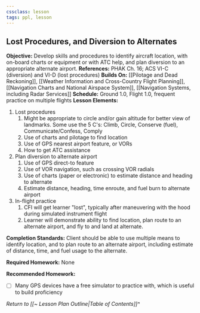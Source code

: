 ```yaml
---
cssclass: lesson
tags: ppl, lesson
---
```

## Lost Procedures, and Diversion to Alternates

**Objective:** Develop skills and procedures to identify aircraft location, with on-board charts or equipment or with ATC help, and plan diversion to an appropriate alternate airport.
**References:** PHAK Ch. 16; ACS VI-C (diversion) and VI-D (lost procedures)
**Builds On:** [[Pilotage and Dead Reckoning]], [[Weather Information and Cross-Country Flight Planning]], [[Navigation Charts and National Airspace System]], [[Navigation Systems, including Radar Services]]
**Schedule:** Ground 1.0, Flight 1.0, frequent practice on multiple flights
**Lesson Elements:**
1. Lost procedures
	1. Might be appropriate to circle and/or gain altitude for better view of landmarks. Some use the 5 C's: Climb, Circle, Conserve (fuel), Communicate/Confess, Comply
	2. Use of charts and pilotage to find location
	3. Use of GPS nearest airport feature, or VORs
	4. How to get ATC assistance
2. Plan diversion to alternate airport
	1. Use of GPS direct-to feature
	2. Use of VOR navigation, such as crossing VOR radials
	3. Use of charts (paper or electronic) to estimate distance and heading to alternate
	4. Estimate distance, heading, time enroute, and fuel burn to alternate airport
3. In-flight practice
	1. CFI will get learner "lost", typically after maneuvering with the hood during simulated instrument flight
	2. Learner will demonstrate ability to find location, plan route to an alternate airport, and fly to and land at alternate.

**Completion Standards:** Client should be able to use multiple means to identify location, and to plan route to an alternate airport, including estimate of distance, time, and fuel usage to the alternate.

**Required Homework:** None

**Recommended Homework:** 
- [ ] Many GPS devices have a free simulator to practice with, which is useful to build proficiency

*Return to [[~ Lesson Plan Outline|Table of Contents]]^*